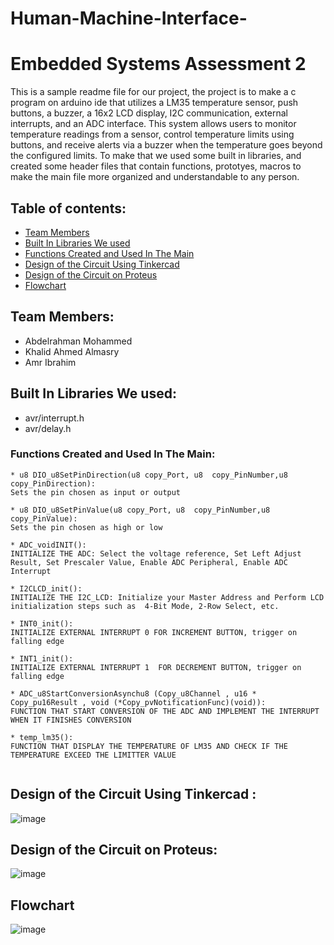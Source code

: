 # Human-Machine-Interface-

# Embedded Systems Assessment 2
This is a sample readme file for our project, the project is to make a c program on arduino ide that utilizes a LM35 temperature sensor, push buttons, a buzzer, a 16x2 LCD display, I2C communication, external interrupts, and an ADC interface. This system allows users to monitor temperature readings from a sensor, control temperature limits using buttons, and receive alerts via a buzzer when the temperature goes beyond the configured limits. To make that we used some built in libraries, and created some header files that contain functions, prototyes, macros to make the main file more organized and understandable to any person.

## Table of contents:
* [Team Members](#team-members)
* [Built In Libraries We used](#built-in-libraries-we-used)
* [Functions Created and Used In The Main](#functions-created-and=used-in-the-main)
* [Design of the Circuit Using Tinkercad](#design-of-the-circuit-using-tinkercad)
* [Design of the Circuit on Proteus](#design-of-the-circuit-on-proteus)
* [Flowchart](#flowchart)

## Team Members:
* Abdelrahman Mohammed
* Khalid Ahmed Almasry
* Amr Ibrahim

## Built In Libraries We used:
* avr/interrupt.h
* avr/delay.h

### Functions Created and Used In The Main:
```
* u8 DIO_u8SetPinDirection(u8 copy_Port, u8  copy_PinNumber,u8  copy_PinDirection):
Sets the pin chosen as input or output

* u8 DIO_u8SetPinValue(u8 copy_Port, u8  copy_PinNumber,u8  copy_PinValue):
Sets the pin chosen as high or low

* ADC_voidINIT():
INITIALIZE THE ADC: Select the voltage reference, Set Left Adjust Result, Set Prescaler Value, Enable ADC Peripheral, Enable ADC Interrupt

* I2CLCD_init():
INITIALIZE THE I2C_LCD: Initialize your Master Address and Perform LCD initialization steps such as  4-Bit Mode, 2-Row Select, etc.

* INT0_init():
INITIALIZE EXTERNAL INTERRUPT 0 FOR INCREMENT BUTTON, trigger on falling edge

* INT1_init():
INITIALIZE EXTERNAL INTERRUPT 1  FOR DECREMENT BUTTON, trigger on falling edge

* ADC_u8StartConversionAsynchu8 (Copy_u8Channel , u16 * Copy_pu16Result , void (*Copy_pvNotificationFunc)(void)):
FUNCTION THAT START CONVERSION OF THE ADC AND IMPLEMENT THE INTERRUPT WHEN IT FINISHES CONVERSION

* temp_lm35():
FUNCTION THAT DISPLAY THE TEMPERATURE OF LM35 AND CHECK IF THE TEMPERATURE EXCEED THE LIMITTER VALUE


```
## Design of the Circuit Using Tinkercad :
![image](https://github.com/Abdulrahman2200925/Human-Machine-Interface-/assets/114658809/9afc1a76-df8f-43bd-8955-16bc8ecd0755)


## Design of the Circuit on Proteus:
![image](https://github.com/Abdulrahman2200925/Human-Machine-Interface-/assets/114658809/bbd6bec3-4509-4460-ad54-070fd6fd7623)

## Flowchart
![image](https://github.com/Abdulrahman2200925/Human-Machine-Interface-/assets/114658809/459e9d60-9a4f-4e6a-8ba6-53b8a2a2d535)

